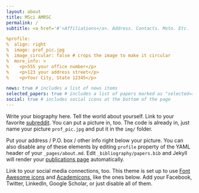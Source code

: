 ```yaml
---
layout: about
title: MSci AMRSC
permalink: /
subtitle: <a href='#'>Affiliations</a>. Address. Contacts. Moto. Etc.

%profile:
%  align: right
%  image: prof_pic.jpg
%  image_circular: false # crops the image to make it circular
%  more_info: >
%    <p>555 your office number</p>
%    <p>123 your address street</p>
%    <p>Your City, State 12345</p>

news: true # includes a list of news items
selected_papers: true # includes a list of papers marked as "selected={true}"
social: true # includes social icons at the bottom of the page
---
```


Write your biography here. Tell the world about yourself. Link to your favorite [subreddit](http://reddit.com). You can put a picture in, too. The code is already in, just name your picture `prof_pic.jpg` and put it in the `img/` folder.

Put your address / P.O. box / other info right below your picture. You can also disable any of these elements by editing `profile` property of the YAML header of your `_pages/about.md`. Edit `_bibliography/papers.bib` and Jekyll will render your [publications page](/al-folio/publications/) automatically.

Link to your social media connections, too. This theme is set up to use [Font Awesome icons](https://fontawesome.com/) and [Academicons](https://jpswalsh.github.io/academicons/), like the ones below. Add your Facebook, Twitter, LinkedIn, Google Scholar, or just disable all of them.
